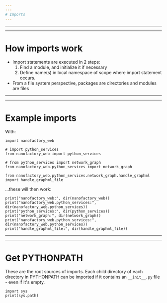 ```yaml
---
---
# Imports
---
```


---

---

# How imports work

-   Import statements are executed in 2 steps:
    1.  Find a module, and initialize it if necessary
    2.  Define name(s) in local namespace of scope where import statement occurs.
-   From a file system perspective, packages are directories and modules are files

---

---

# Example imports

With:

```
import nanofactory_web

# import python_services
from nanofactory_web import python_services

# from python_services import network_graph
from nanofactory_web.python_services import network_graph

from nanofactory_web.python_services.network_graph.handle_graphml import handle_graphml_file
```

...these will then work:

```
print("nanofactory_web:", dir(nanofactory_web))
print("nanofactory_web.python_services:", dir(nanofactory_web.python_services))
print("python_services:", dir(python_services))
print("network_graph:", dir(network_graph))
print("nanofactory_web.python_services:", dir(nanofactory_web.python_services))
print("handle_graphml_file:", dir(handle_graphml_file))
```

---

---

# Get PYTHONPATH

These are the root sources of imports.
Each child directory of each directory in PYTHONPATH can be imported if it
contains an `__init__.py` file - even if it's empty.

```
import sys
print(sys.path)
```
